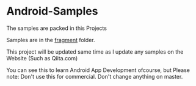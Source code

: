 # Android-Samples
The samples are packed in this Projects

Samples are in the <a href="https://github.com/GalaxyDevGamer/Android-Samples/tree/master/app/src/main/java/galaxysoftware/androidsamples/fragment">fragment</a> folder.

This project will be updated same time as I update any samples on the Website (Such as Qiita.com)

You can see this to learn Android App Development ofcourse, but
Please note:
Don't use this for commercial.
Don't change anything on master.
